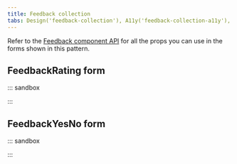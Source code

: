 ```yaml
---
title: Feedback collection
tabs: Design('feedback-collection'), A11y('feedback-collection-a11y'), Example('feedback-collection-code')
---
```


Refer to the [Feedback component API](/components/feedback/feedback-form-api) for all the props you can use in the forms shown in this pattern.

## FeedbackRating form

::: sandbox

<script lang="tsx">
  export Demo from './examples/feedback-rating-example.tsx';
</script>

:::


## FeedbackYesNo form

::: sandbox

<script lang="tsx">
  export Demo from './examples/feedbackyesno-example.tsx';
</script>

:::
